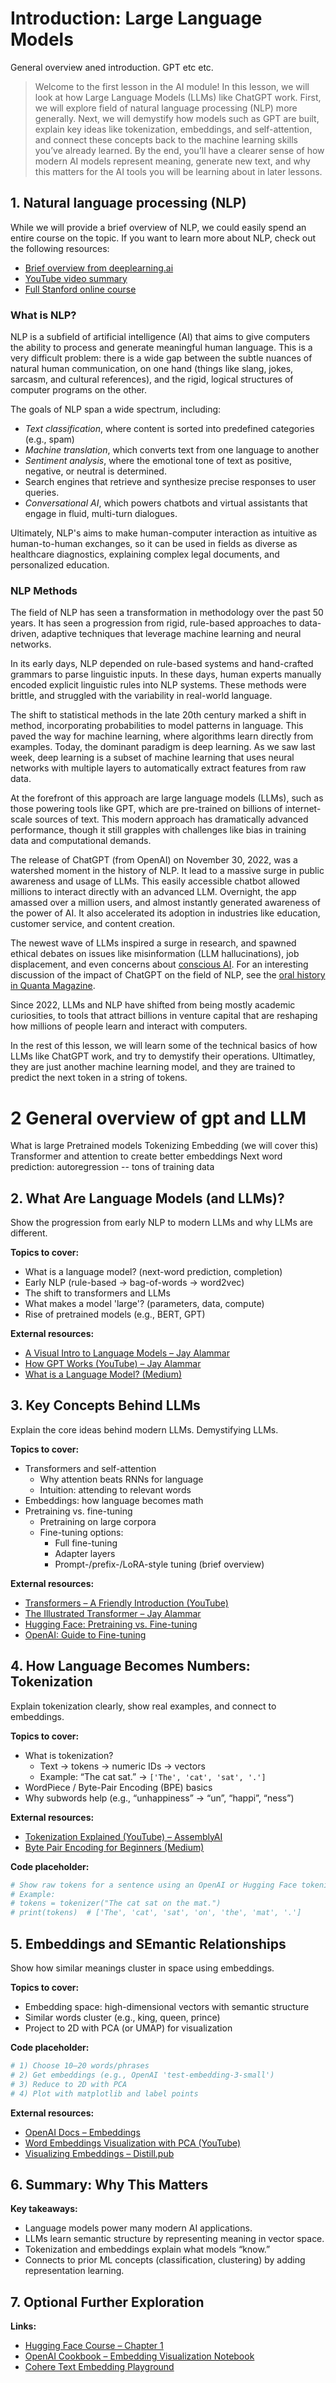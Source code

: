 # Introduction: Large Language Models
General overview aned introduction. GPT etc etc. 

> Welcome to the first lesson in the AI module! In this lesson, we will look at how Large Language Models (LLMs) like ChatGPT work. First, we will explore field of natural language processing (NLP) more generally. Next, we will demystify how models such as GPT are built, explain key ideas like tokenization, embeddings, and self-attention, and connect these concepts back to the machine learning skills you’ve already learned. By the end, you’ll have a clearer sense of how modern AI models represent meaning, generate new text, and why this matters for the AI tools you will be learning about in later lessons.

## 1. Natural language processing (NLP)
While we will provide a brief overview of NLP, we could easily spend an entire course on the topic. If you want to learn more about NLP, check out the following resources:

- [Brief overview from deeplearning.ai](https://www.deeplearning.ai/resources/natural-language-processing/)
- [YouTube video summary](https://www.youtube.com/watch?v=Uuz8ZTV5vdA)
- [Full Stanford online course](https://www.youtube.com/playlist?list=PLoROMvodv4rMFqRtEuo6SGjY4XbRIVRd4)

### What is NLP?
NLP is a subfield of artificial intelligence (AI) that aims to give computers the ability to process and generate meaningful human language. This is a very difficult problem: there is a wide gap between the subtle nuances of natural human communication, on one hand (things like slang, jokes, sarcasm, and cultural references), and the rigid, logical structures of computer programs on the other. 

The goals of NLP span a wide spectrum, including:
- *Text classification*, where content is sorted into predefined categories (e.g., spam)
- *Machine translation*, which converts text from one language to another
- *Sentiment analysis*, where the emotional tone of text as positive, negative, or neutral is determined. 
- Search engines that retrieve and synthesize precise responses to user queries.
- *Conversational AI*, which powers chatbots and virtual assistants that engage in fluid, multi-turn dialogues. 

Ultimately, NLP's aims to make human-computer interaction as intuitive as human-to-human exchanges, so it can be used in fields as diverse as healthcare diagnostics, explaining complex legal documents, and personalized education. 

### NLP Methods
The field of NLP has seen a transformation in methodology over the past 50 years. It has seen a progression from rigid, rule-based approaches to data-driven, adaptive techniques that leverage machine learning and neural networks. 

In its early days, NLP depended on rule-based systems and hand-crafted grammars to parse linguistic inputs. In these days, human experts manually encoded explicit linguistic rules into NLP systems. These methods were brittle, and struggled with the variability in real-world language. 

The shift to statistical methods in the late 20th century marked a shift in method, incorporating probabilities to model patterns in language. This paved the way for machine learning, where algorithms learn directly from examples. Today, the dominant paradigm is deep learning. As we saw last week, deep learning is a subset of machine learning that uses neural networks with multiple layers to automatically extract features from raw data. 

At the forefront of this approach are large language models (LLMs), such as those powering tools like GPT, which are pre-trained on billions of internet-scale sources of text. This modern approach has dramatically advanced performance, though it still grapples with challenges like bias in training data and computational demands.

The release of ChatGPT (from OpenAI) on November 30, 2022, was a watershed moment in the history of NLP. It lead to a massive surge in public awareness and usage of LLMs. This easily accessible chatbot allowed millions to interact directly with an advanced LLM. Overnight, the app amassed over a million users, and almost instantly generated awareness of the power of AI. It also accelerated its adoption in industries like education, customer service, and content creation. 

The newest wave of LLMs inspired a surge in research, and spawned ethical debates on issues like misinformation (LLM hallucinations), job displacement, and even concerns about [conscious AI](https://www.scientificamerican.com/article/google-engineer-claims-ai-chatbot-is-sentient-why-that-matters/). For an interesting discussion of the impact of ChatGPT on the field of NLP, see the [oral history in Quanta Magazine](https://www.quantamagazine.org/when-chatgpt-broke-an-entire-field-an-oral-history-20250430/). 

Since 2022, LLMs and NLP have shifted from being mostly academic curiosities, to tools that attract billions in venture capital that are reshaping how millions of people learn and interact with computers. 

In the rest of this lesson, we will learn some of the technical basics of how LLMs like ChatGPT work, and try to demystify their operations. Ultimatley, they are just another machine learning model, and they are trained to predict the next token in a string of tokens.   


# 2 General overview of gpt and LLM
What is large
Pretrained models
Tokenizing Embedding (we will cover this)
Transformer and attention to create better embeddings
Next word prediction: autoregression -- tons of training data



## 2. What Are Language Models (and LLMs)?
Show the progression from early NLP to modern LLMs and why LLMs are different.

**Topics to cover:**
- What is a language model? (next-word prediction, completion)
- Early NLP (rule-based → bag-of-words → word2vec)
- The shift to transformers and LLMs
- What makes a model 'large'? (parameters, data, compute)
- Rise of pretrained models (e.g., BERT, GPT)

**External resources:**
- [A Visual Intro to Language Models – Jay Alammar](https://jalammar.github.io/blog/)
- [How GPT Works (YouTube) – Jay Alammar](https://www.youtube.com/watch?v=bAUM1tG4q6Q)
- [What is a Language Model? (Medium)](https://medium.com/analytics-vidhya/what-is-a-language-model-7412c6c2da5e)

## 3. Key Concepts Behind LLMs
 Explain the core ideas behind modern LLMs. Demystifying LLMs.

**Topics to cover:**
- Transformers and self-attention  
  - Why attention beats RNNs for language
  - Intuition: attending to relevant words
- Embeddings: how language becomes math
- Pretraining vs. fine-tuning  
  - Pretraining on large corpora
  - Fine-tuning options:  
    - Full fine-tuning  
    - Adapter layers  
    - Prompt-/prefix-/LoRA-style tuning (brief overview)

**External resources:**
- [Transformers – A Friendly Introduction (YouTube)](https://www.youtube.com/watch?v=4Bdc55j80l8)
- [The Illustrated Transformer – Jay Alammar](https://jalammar.github.io/illustrated-transformer/)
- [Hugging Face: Pretraining vs. Fine-tuning](https://huggingface.co/transformers/training.html)
- [OpenAI: Guide to Fine-tuning](https://platform.openai.com/docs/guides/fine-tuning)

## 4. How Language Becomes Numbers: Tokenization
Explain tokenization clearly, show real examples, and connect to embeddings.

**Topics to cover:**
- What is tokenization?  
  - Text → tokens → numeric IDs → vectors  
  - Example: “The cat sat.” → `['The', 'cat', 'sat', '.']`
- WordPiece / Byte-Pair Encoding (BPE) basics
- Why subwords help (e.g., “unhappiness” → “un”, “happi”, “ness”)

**External resources:**
- [Tokenization Explained (YouTube) – AssemblyAI](https://www.youtube.com/watch?v=oI4a5FVtxbY)
- [Byte Pair Encoding for Beginners (Medium)](https://towardsdatascience.com/byte-pair-encoding-subword-tokenization-algorithm-77828a70bee0)

**Code placeholder:**
```python
# Show raw tokens for a sentence using an OpenAI or Hugging Face tokenizer.
# Example:
# tokens = tokenizer("The cat sat on the mat.")
# print(tokens)  # ['The', 'cat', 'sat', 'on', 'the', 'mat', '.']
```

## 5. Embeddings and SEmantic Relationships 
Show how similar meanings cluster in space using embeddings.

**Topics to cover:**
- Embedding space: high-dimensional vectors with semantic structure
- Similar words cluster (e.g., king, queen, prince)
- Project to 2D with PCA (or UMAP) for visualization

**Code placeholder:**
```python
# 1) Choose 10–20 words/phrases
# 2) Get embeddings (e.g., OpenAI 'test-embedding-3-small')
# 3) Reduce to 2D with PCA
# 4) Plot with matplotlib and label points
```

**External resources:**
- [OpenAI Docs – Embeddings](https://platform.openai.com/docs/guides/embeddings)
- [Word Embeddings Visualization with PCA (YouTube)](https://www.youtube.com/watch?v=T6XKQ2ZGW8I)
- [Visualizing Embeddings – Distill.pub](https://distill.pub/2016/misread-tsne/)

## 6. Summary: Why This Matters

**Key takeaways:**
- Language models power many modern AI applications.
- LLMs learn semantic structure by representing meaning in vector space.
- Tokenization and embeddings explain what models “know.”
- Connects to prior ML concepts (classification, clustering) by adding representation learning.

## 7. Optional Further Exploration

**Links:**
- [Hugging Face Course – Chapter 1](https://huggingface.co/course/chapter1)
- [OpenAI Cookbook – Embedding Visualization Notebook](https://github.com/openai/openai-cookbook/blob/main/examples/Embeddings_visualization.ipynb)
- [Cohere Text Embedding Playground](https://txt.cohere.com/)

